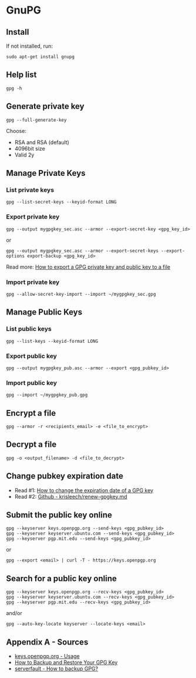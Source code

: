 # GnuPG

## Install

If not installed, run:
```shell
sudo apt-get install gnupg
```

## Help list

```shell
gpg -h
```

## Generate private key

```shell
gpg --full-generate-key
```
Choose:
- RSA and RSA (default)
- 4096bit size
- Valid 2y

## Manage Private Keys

### List private keys

```shell
gpg --list-secret-keys --keyid-format LONG
```

### Export private key

```shell
gpg --output mygpgkey_sec.asc --armor --export-secret-key <gpg_key_id>
```
or
```shell
gpg --output mygpgkey_sec.asc --armor --export-secret-keys --export-options export-backup <gpg_key_id>
```
Read more:  [How to export a GPG private key and public key to a file](https://unix.stackexchange.com/questions/481939/how-to-export-a-gpg-private-key-and-public-key-to-a-file)

### Import private key

```shell
gpg --allow-secret-key-import --import ~/mygpgkey_sec.gpg
```

## Manage Public Keys

### List public keys

```shell
gpg --list-keys --keyid-format LONG
```

### Export public key

```shell
gpg --output mygpgkey_pub.asc --armor --export <gpg_pubkey_id>
```

### Import public key

```shell
gpg --import ~/mygpgkey_pub.gpg
```

## Encrypt a file

```shell
gpg --armor -r <recipients_email> -e <file_to_encrypt>
```

## Decrypt a file

```shell
gpg -o <output_filename> -d <file_to_decrypt>
```

## Change pubkey expiration date

- Read #1: [How to change the expiration date of a GPG key](https://www.g-loaded.eu/2010/11/01/change-expiration-date-gpg-key/)
- Read #2: [Github - krisleech/renew-gpgkey.md](https://gist.github.com/krisleech/760213ed287ea9da85521c7c9aac1df0)

## Submit the public key online

```shell
gpg --keyserver keys.openpgp.org --send-keys <gpg_pubkey_id>
gpg --keyserver keyserver.ubuntu.com --send-keys <gpg_pubkey_id>
gpg --keyserver pgp.mit.edu --send-keys <gpg_pubkey_id>
```
or
```shell
gpg --export <email> | curl -T - https://keys.openpgp.org
```

## Search for a public key online

```shell
gpg --keyserver keys.openpgp.org --recv-keys <gpg_pubkey_id>
gpg --keyserver keyserver.ubuntu.com --recv-keys <gpg_pubkey_id>
gpg --keyserver pgp.mit.edu --recv-keys <gpg_pubkey_id>
```
and/or
```shell
gpg --auto-key-locate keyserver --locate-keys <email>
```

## Appendix A - Sources

- [keys.openpgp.org - Usage](https://keys.openpgp.org/about/usage)
- [How to Backup and Restore Your GPG Key](https://risanb.com/code/backup-restore-gpg-key/)
- [serverfault - How to backup GPG?](https://serverfault.com/questions/86048/how-to-backup-gpg)
